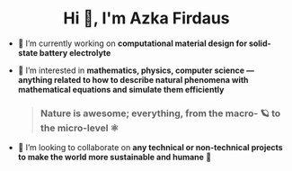 <h1 align="center">Hi 👋, I'm Azka Firdaus</h1>

- 🔭 I’m currently working on **computational material design for solid-state battery electrolyte**

- 🌱 I’m interested in **mathematics, physics, computer science — anything related to how to describe natural phenomena with mathematical equations and simulate them efficiently**
  > ### Nature is awesome; everything, from the macro- 🪐 to the micro-level ⚛️

- 🐜 I’m looking to collaborate on **any technical or non-technical projects to make the world more sustainable and humane** 🌻
